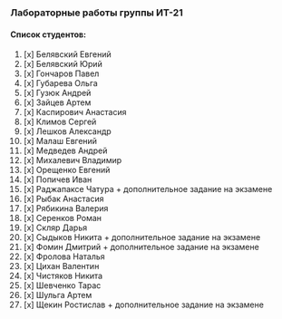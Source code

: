 ### Лабораторные работы группы ИТ-21
#### Список студентов:

1. [x] Белявский Евгений
1. [x] Белявский Юрий
1. [x] Гончаров Павел
1. [x] Губарева Ольга
1. [x] Гузюк Андрей
1. [x] Зайцев Артем
1. [x] Каспирович Анастасия
1. [x] Климов Сергей
1. [x] Лешков Александр
1. [x] Малаш Евгений
1. [x] Медведев Андрей
1. [x] Михалевич Владимир
1. [x] Орещенко Евгений
1. [x] Попичев Иван
1. [x] Раджапаксе Чатура + дополнительное задание на экзамене
1. [x] Рыбак Анастасия
1. [x] Рябикина Валерия
1. [x] Серенков Роман
1. [x] Скляр Дарья
1. [x] Сыдыков Никита + дополнительное задание на экзамене
1. [x] Фомин Дмитрий + дополнительное задание на экзамене
1. [x] Фролова Наталья
1. [x] Цихан Валентин
1. [x] Чистяков Никита
1. [x] Шевченко Тарас
1. [x] Шульга Артем
1. [x] Щекин Ростислав + дополнительное задание на экзамене

